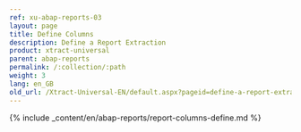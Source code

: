 ```yaml
---
ref: xu-abap-reports-03
layout: page
title: Define Columns
description: Define a Report Extraction
product: xtract-universal
parent: abap-reports
permalink: /:collection/:path
weight: 3
lang: en_GB
old_url: /Xtract-Universal-EN/default.aspx?pageid=define-a-report-extraction
---
```


{% include _content/en/abap-reports/report-columns-define.md %}